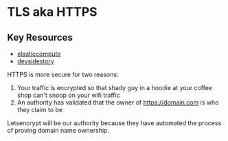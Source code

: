 
# TLS aka HTTPS

## Key Resources

 - [elasticcompute](http://elasticcompute.io/2016/01/21/runtime-secrets-with-docker-containers/)
 - [devsidestory](https://devsidestory.com/lets-encrypt-with-docker/)

HTTPS is more secure for two reasons: 
 1. Your traffic is encrypted so that shady guy in a hoodie at your coffee shop can't snoop on your wifi traffic
 2. An authority has validated that the owner of https://domain.com is who they claim to be

Letsencrypt will be our authority because they have automated the process of proving domain name ownership.


